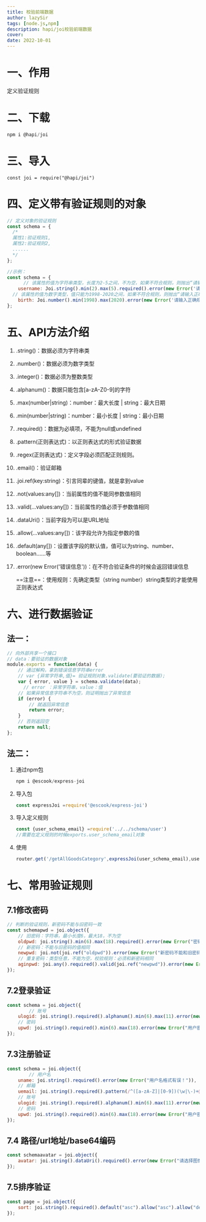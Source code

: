 ```yaml
---
title: 校验前端数据
author: lazySir
tags: [node.js,npm]
description: hapi/joi校验前端数据
cover: 
date: 2022-10-01
---
```

# 一、作用

定义验证规则

# 二、下载

```javascript
npm i @hapi/joi
```

# 三、导入

```
const joi = require("@hapi/joi")
```

# 四、定义带有验证规则的对象

```javascript
// 定义对象的验证规则
const schema = {
  /* 
  属性1:验证规则1,
  属性2:验证规则2,
  ......
  */
};

//示例：
const schema = {
      // 该属性的值为字符串类型，长度为2-5之间，不为空，如果不符合规则，则抛出“请输入正确规则的username”的异常
    username: Joi.string().min(2).max(5).required().error(new Error('请输入正确规则的username')),
  // 该属性的值为数字类型，值只能为1998-2020之间，如果不符合规则，则抛出“请输入正确规则的birth”的异常
    birth: Joi.number().min(1998).max(2020).error(new Error('请输入正确规则的birth'))
};

```

# 五、API方法介绍

1. .string()：数据必须为字符串类
2. .number()：数据必须为数字类型
3. .integer()：数据必须为整数类型
4. .alphanum()：数据只能包含[a-zA-Z0-9]的字符
5. .max(number|string)：number：最大长度 | string：最大日期
6. .min(number|string)：number：最小长度 | string：最小日期
7. .required()：数据为必填项，不能为null或undefined
8. .pattern(正则表达式)：以正则表达式的形式验证数据
9. .regex(正则表达式)：定义字段必须匹配正则规则。
10. .email()：验证邮箱
11. .joi.ref(key:string)：引言同辈的键值，就是拿到value
12. .not(values:any[])：当前属性的值不能同参数值相同
13. .valid(...values:any[])：当前属性的值必须于参数值相同
14. .dataUri()：当前字段为可以是URL地址
15. .allow(...values:any[])：该字段允许为指定参数的值
16. .default(any[])：设置该字段的默认值，值可以为string、number、boolean……等
17. .error(new Error('错误信息'))：在不符合验证条件的时候会返回错误信息
    
    ==注意==：使用规则：先确定类型（string number）string类型的才能使用正则表达式

# 六、进行数据验证

## 法一：

```javascript
// 向外部共享一个接口
// data：要验证的数据对象
module.exports = function(data) {
    // 通过解构，拿到错误信息字符串error
    // var {异常字符串,值}= 验证规则对象.validate(要验证的数据);
    var { error, value } = schema.validate(data);
      // error ：异常字符串，value：值
    // 如果异常信息字符串不为空，则证明抛出了异常信息
    if (error) {
        // 就返回异常信息
        return error;
    }
    // 否则返回空
    return null;
};

```

## 法二：

1. 通过npm包
   ```javascript
   npm i @escook/express-joi
   ```
2. 导入包
   ```javascript
   const expressJoi =require('@escook/express-joi')
   ```
3. 导入定义规则
   ```javascript
   const {user_schema_email} =require('../../schema/user')
   //需要在定义规则的时候exports.user_schema_email对象
   ```
4. 使用
   ```javascript
   router.get('/getAllGoodsCategory',expressJoi(user_schema_email),userGoods_handle.getAllGoodsCategory)
   ```

# 七、常用验证规则

## 7.1修改密码

```javascript
// 判断的验证规则，新密码不能与旧密码一致
const schemapwd = joi.object({
    // 旧密码：字符串，最小长度6，最大18，不为空
    oldpwd: joi.string().min(6).max(18).required().error(new Error("密码为6-18位任意字符！")),
    // 新密码：不能与旧密码的值相同
    newpwd: joi.not(joi.ref("oldpwd")).error(new Error("新密码不能和旧密码相同！")),
    // 重复密码：类型任意，不能为空，校验规则：必须和新密码相同
    aginpwd: joi.any().required().valid(joi.ref("newpwd")).error(new Error("重复密码和新密码不一致！")),
});

```

## 7.2登录验证

```javascript
const schema = joi.object({
        // 账号
    ulogid: joi.string().required().alphanum().min(6).max(11).error(new Error("输入登录账号格式有误！")),
    // 密码
    upwd: joi.string().required().min(6).max(18).error(new Error("用户密码为6-18位任意字符"))
});

```

## 7.3注册验证

```javascript
const schema = joi.object({
        // 用户名
    uname: joi.string().required().error(new Error("用户名格式有误！")),
    // 邮箱
    uemail: joi.string().required().pattern(/^([a-zA-Z]|[0-9])(\w|\-)+@[a-zA-Z0-9]+\.([a-zA-Z]{2,4})$/).error(new Error("邮箱格式有误！")),
    // 账号
    ulogid: joi.string().required().alphanum().min(6).max(11).error(new Error("账号格式有误！")),
    // 密码
    upwd: joi.string().required().min(6).max(18).error(new Error("用户密码为6-18位任意字符")),
});

```

## 7.4 路径/url地址/base64编码

```javascript
const schemaavatar = joi.object({
    avatar: joi.string().dataUri().required().error(new Error("请选择图像！"))
});

```

## 7.5排序验证

```javascript
const page = joi.object({
    sort: joi.string().required().default("asc").allow("asc").allow("desc").error(new Error("排序格式有误!"))
});

```
